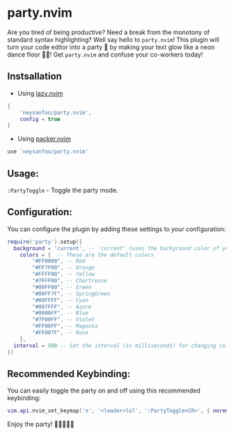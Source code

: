 # party.nvim

Are you tired of being productive? Need a break from the monotony of standard syntax highlighting? Well say hello to `party.nvim`! This plugin will turn your code editor into a party 🎉 by making your text glow like a neon dance floor 🕺💃! Get `party.nvim` and confuse your co-workers today!

## Instsallation

- Using [lazy.nvim](https://github.com/folke/lazy.nvim)
```lua
{
    'neysanfoo/party.nvim',
    config = true
}
```

- Using [packer.nvim](https://github.com/wbthomason/packer.nvim)

```lua
use 'neysanfoo/party.nvim'
```

## Usage:

`:PartyToggle` - Toggle the party mode.

## Configuration:

You can configure the plugin by adding these settings to your configuration:

```lua
require('party').setup({
  background = 'current', -- 'current' (uses the background color of your current colorscheme) or 'default' (uses default Neovim background color)
	colors = {  -- These are the default colors
		"#FF0000", -- Red
		"#FF7F00", -- Orange
		"#FFFF00", -- Yellow
		"#7FFF00", -- Chartreuse
		"#00FF00", -- Green
		"#00FF7F", -- SpringGreen
		"#00FFFF", -- Cyan
		"#007FFF", -- Azure
		"#0000FF", -- Blue
		"#7F00FF", -- Violet
		"#FF00FF", -- Magenta
		"#FF007F", -- Rose
	},
  interval = 500 -- Set the interval (in milliseconds) for changing colors. Lowest possible value is 200.
})
```

## Recommended Keybinding:

You can easily toggle the party on and off using this recommended keybinding:

```lua
vim.api.nvim_set_keymap('n', '<leader>lol', ':PartyToggle<CR>', { noremap = true, silent = true })
```


Enjoy the party! 🎉🌈🕺💃🎶
